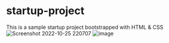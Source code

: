 # startup-project
This is a sample startup project bootstrapped with HTML & CSS 
![Screenshot 2022-10-25 220707](https://user-images.githubusercontent.com/108816279/197832441-fa53c999-ca1b-4183-98fa-a658de8be462.png)
![image](https://user-images.githubusercontent.com/108816279/197832826-0109b185-b8d9-4ce6-b59c-8e56072db2da.png)
